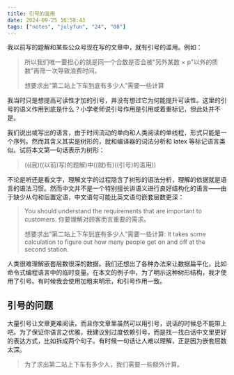 ```yaml
---
title: 引号的滥用
date: 2024-09-25 16:58:43
tags: ["notes", "julyfun", "24", "08"]
---
```

我以前写的题解和某些公众号现在写的文章中，就有引号的滥用。例如：

> 所以我们唯一要担心的就是同一个合数是否会被“另外某数 × p"以外的质数”再筛一次导致浪费时间。
>
> 想要求出“第二站上下车到底有多少人”需要一些计算

我当时只是想提高可读性才加的引号，并没有想过它为何能提升可读性。这里的引号的语义作用到底是什么？小学老师说引号作用是引用或着重标记，但此处并不是。

我们说出或写出的语言，由于时间流动的单向和人类阅读的单线程，形式只能是一个序列。然而其含义其实是树形的，就和编译器的词法分析和 latex 等标记语言类似。试将本文第一句话表示为树形：

> (((我)((以前)写)的题解)中((就)有)((引号)的滥用))

不论是听还是看文字，理解文字的过程隐含了树形的语法分析，理解的依据就是语言的语法习惯。然而中文并不是一个特别擅长讲语义进行良好结构化的语言——由于缺少从句和后置定语，中文语句可能比英文语句嵌套层数更深：

> You should understand the requirements that are important to customers. 你要理解对顾客而言重要的需求。
>
> 想要求出“第二站上下车到底有多少人”需要一些计算: It takes some calculation to figure out how many people get on and off at the second station.

人类很难理解嵌套层数很深的数据。我们还想出了各种办法来让数据扁平化，比如命令式编程语言中的临时变量。在本文的例子中，为了明示这种树形结构，我才使用了引号。有时候我会使用加粗来明示，和引号作用一致。

## 引号的问题

大量引号让文章更难阅读，而且你文章里虽然可以用引号，说话的时候总不能带上吧。为了保证你语言之优雅，我建议别过度依赖引号，而是找一找白话中文里更好的表达方式，比如拆成两个句子。有时候一句话让人难以理解，正是因为嵌套层数太深。

> 为了求出第二站上下车有多少人，我们需要一些额外计算。
